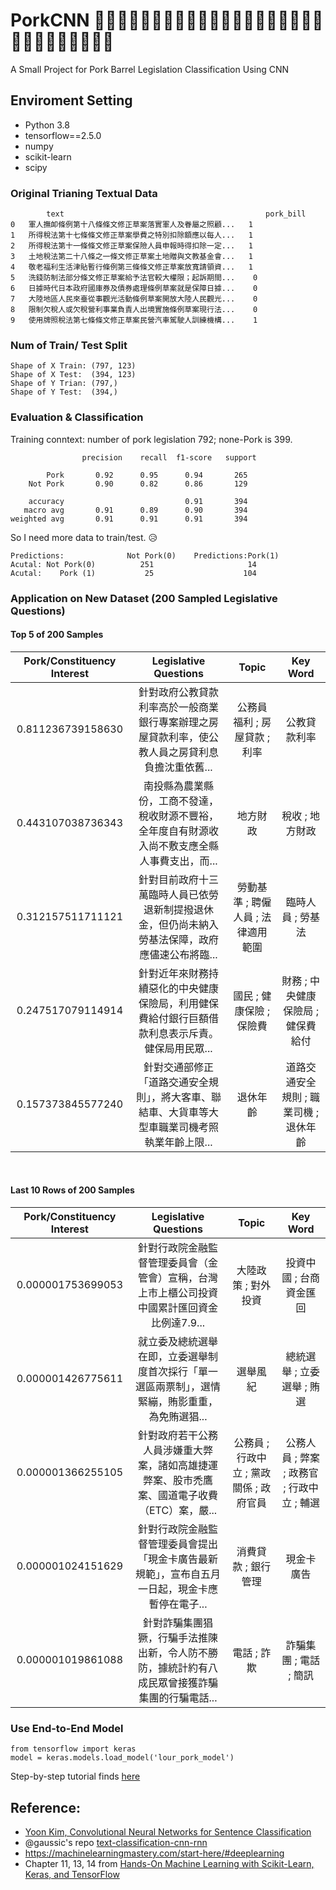 # PorkCNN   🐖🐖🐖🐖🐖🐖🐖🐖🐖🐖🐖🐖🐖🐖🐖🐖🐖🐖🐖🐖🐖🐖🐖🐖🐖🐖🐖🐖🐖
A Small Project for Pork Barrel Legislation  Classification Using CNN 


## Enviroment Setting

- Python 3.8 
- tensorflow==2.5.0
- numpy
- scikit-learn
- scipy 



### Original Trianing Textual Data 

``` 
        text	                                         pork_bill
0	軍人撫卹條例第十八條條文修正草案落實軍人及眷屬之照顧...   1
1	所得稅法第十七條條文修正草案學費之特別扣除額應以每人...   1
2	所得稅法第十一條條文修正草案保險人員申報時得扣除一定...   1
3	土地稅法第二十八條之一條文修正草案土地贈與文教基金會...   1
4	敬老福利生活津貼暫行條例第三條條文修正草案放寬請領資...   1
5	洗錢防制法部分條文修正草案給予法官較大權限；起訴期間...	 0
6	日據時代日本政府國庫券及債券處理條例草案就是保障日據...	 0
7	大陸地區人民來臺從事觀光活動條例草案開放大陸人民觀光...	 0
8	限制欠稅人或欠稅營利事業負責人出境實施條例草案現行法...	 0
9	使用牌照稅法第七條條文修正草案民營汽車駕駛人訓練機構...	 1

```

### Num of Train/ Test Split

```
Shape of X Train: (797, 123) 
Shape of X Test:  (394, 123) 
Shape of Y Trian: (797,) 
Shape of Y Test:  (394,)
```

### Evaluation & Classification 

Training conntext: number of pork legislation 792; none-Pork is 399. 

```
                precision    recall  f1-score   support

        Pork       0.92      0.95      0.94       265
    Not Pork       0.90      0.82      0.86       129

    accuracy                           0.91       394
   macro avg       0.91      0.89      0.90       394
weighted avg       0.91      0.91      0.91       394
```
So I need more data to train/test. 😥

```
Predictions:              Not Pork(0)	 Predictions:Pork(1)
Acutal: Not Pork(0)	         251	                 14
Acutal:    Pork (1)	          25	                104
```


### Application on New Dataset (200 Sampled Legislative Questions)

#### Top 5 of 200 Samples

| Pork/Constituency Interest |      Legislative Questions   |  Topic |  Key Word |
|:----------:|:-------------:|:------:|:------:|
|0.811236739158630|	針對政府公教貸款利率高於一般商業銀行專案辦理之房屋貸款利率，使公教人員之房貸利息負擔沈重依舊...|	公務員福利 ; 房屋貸款 ; 利率|	公教貸款利率|
|0.443107038736343|	南投縣為農業縣份，工商不發達，稅收財源不豐裕，全年度自有財源收入尚不敷支應全縣人事費支出，而...|	地方財政|	稅收 ; 地方財政
0.312157511711121 |	針對目前政府十三萬臨時人員已依勞退新制提撥退休金，但仍尚未納入勞基法保障，政府應儘速公布將臨...|	勞動基準 ; 聘僱人員 ; 法律適用範圍|	臨時人員 ; 勞基法|
|0.247517079114914|	針對近年來財務持續惡化的中央健康保險局，利用健保費給付銀行巨額借款利息表示斥責。健保局用民眾...|	國民 ; 健康保險 ; 保險費|	財務 ; 中央健康保險局 ; 健保費給付|
|0.157373845577240|	針對交通部修正「道路交通安全規則」，將大客車、聯結車、大貨車等大型車職業司機考照執業年齡上限...|	退休年齡|	道路交通安全規則 ; 職業司機 ; 退休年齡|


&nbsp; 

#### Last 10 Rows of 200 Samples

| Pork/Constituency Interest |      Legislative Questions   |  Topic |  Key Word |
|:----------:|:-------------:|:------:|:------:|
|0.000001753699053|	針對行政院金融監督管理委員會（金管會）宣稱，台灣上市上櫃公司投資中國累計匯回資金比例達7.9...|	大陸政策 ; 對外投資	| 投資中國 ; 台商資金匯回|
|0.000001426775611|	就立委及總統選舉在即，立委選舉制度首次採行「單一選區兩票制」，選情緊繃，賄影重重，為免賄選猖...|	選舉風紀|	總統選舉 ; 立委選舉 ; 賄選|
|0.000001366255105|	針對政府若干公務人員涉嫌重大弊案，諸如高雄捷運弊案、股市禿鷹案、國道電子收費（ETC）案，嚴...|	公務員 ; 行政中立 ; 黨政關係 ; 政府官員|	公務人員 ; 弊案 ; 政務官 ; 行政中立 ; 輔選|
|0.000001024151629|	針對行政院金融監督管理委員會提出「現金卡廣告最新規範」，宣布自五月一日起，現金卡應暫停在電子...|	消費貸款 ; 銀行管理 | 現金卡廣告|
|0.000001019861088|	針對詐騙集團猖獗，行騙手法推陳出新，令人防不勝防，據統計約有八成民眾曾接獲詐騙集團的行騙電話...|	電話 ; 詐欺|	詐騙集團 ; 電話 ; 簡訊|

### Use End-to-End Model

```
from tensorflow import keras
model = keras.models.load_model('lour_pork_model') 
```

Step-by-step tutorial finds [here](https://github.com/davidycliao/PorkCNN/blob/main/demo-cnn-pork-barrel-classification-task.ipynb)

## Reference:

- [Yoon Kim, Convolutional Neural Networks for Sentence Classification](https://arxiv.org/abs/1408.5882)
- @gaussic's repo [text-classification-cnn-rnn](https://github.com/gaussic/text-classification-cnn-rnn)
- https://machinelearningmastery.com/start-here/#deeplearning
- Chapter 11, 13, 14 from [Hands-On Machine Learning with Scikit-Learn, Keras, and TensorFlow](https://www.oreilly.com/library/view/hands-on-machine-learning/9781492032632/)
